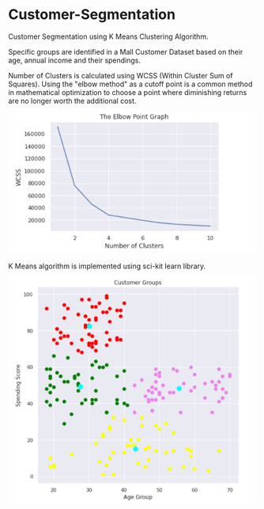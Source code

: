 # Customer-Segmentation
Customer Segmentation using K Means Clustering Algorithm.


Specific groups are identified in a Mall Customer Dataset based on their age, annual income and their spendings. 

Number of Clusters is calculated using WCSS (Within Cluster Sum of Squares). Using the "elbow method" as a cutoff point is a 
common method in mathematical optimization to choose a point where diminishing returns are no longer worth the additional cost.

![alt text](https://github.com/kevinmt24/Customer-Segmentation/blob/main/elbow.png?raw=true)

K Means algorithm is implemented using sci-kit learn library. 

![alt text](https://github.com/kevinmt24/Customer-Segmentation/blob/main/plot.png?raw=true)
